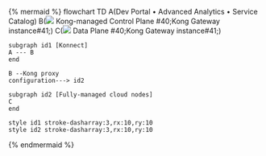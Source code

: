 <!--vale off -->
{% mermaid %} 
flowchart TD
    A(Dev Portal &bull; Advanced Analytics &bull; Service Catalog)
    B(<img src="/assets/icons/gateway.svg" style="max-height:20px"> Kong-managed Control Plane #40;Kong Gateway instance#41;)
    C(<img src="/assets/icons/gateway.svg" style="max-height:20px"> Data Plane #40;Kong Gateway instance#41;)

    subgraph id1 [Konnect]
    A --- B
    end

    B --Kong proxy 
    configuration---> id2

    subgraph id2 [Fully-managed cloud nodes]
    C
    end

    style id1 stroke-dasharray:3,rx:10,ry:10
    style id2 stroke-dasharray:3,rx:10,ry:10
{% endmermaid %}
<!-- vale on-->
